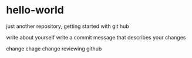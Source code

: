 # hello-world
just another repository, getting started with git hub


write about yourself
write a commit message that describes your changes



change chage change
reviewing github
